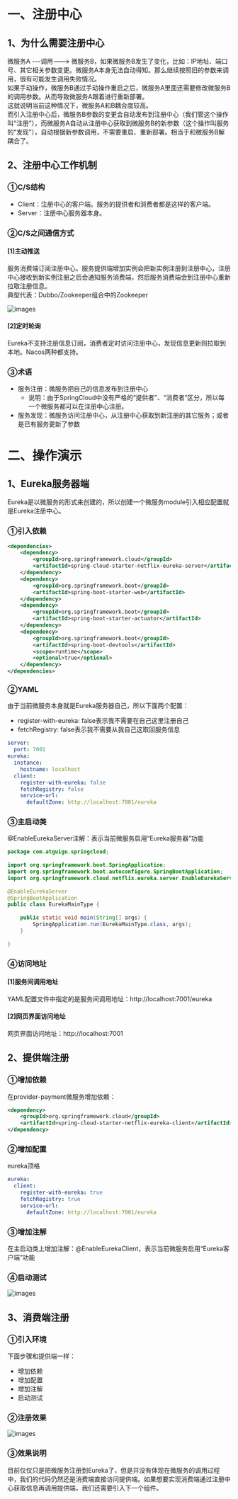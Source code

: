 # 一、注册中心
## 1、为什么需要注册中心
微服务A ---调用---> 微服务B，如果微服务B发生了变化，比如：IP地址、端口号、其它相关参数变更。微服务A本身无法自动得知。那么继续按照旧的参数来调用，很有可能发生调用失败情况。<br/>
如果手动操作，微服务B通过手动操作重启之后，微服务A里面还需要修改微服务B的调用参数。从而导致微服务A跟着进行重新部署。<br/>
这就说明当前这种情况下，微服务A和B耦合度较高。<br/>
而引入注册中心后，微服务B参数的变更会自动发布到注册中心（我们管这个操作叫“注册”），而微服务A自动从注册中心获取到微服务B的新参数（这个操作叫服务的“发现”），自动根据新参数调用，不需要重启、重新部署。相当于和微服务B解耦合了。

## 2、注册中心工作机制
### ①C/S结构
- Client：注册中心的客户端。服务的提供者和消费者都是这样的客户端。
- Server：注册中心服务器本身。

### ②C/S之间通信方式
#### [1]主动推送
服务消费端订阅注册中心。服务提供端增加实例会把新实例注册到注册中心，注册中心接收到新实例注册之后会通知服务消费端，然后服务消费端会到注册中心重新拉取注册信息。<br/>
典型代表：Dubbo/Zookeeper组合中的Zookeeper<br/>

![images](./images/img137.png)

#### [2]定时轮询
Eureka不支持注册信息订阅，消费者定时访问注册中心，发现信息更新则拉取到本地。Nacos两种都支持。

### ③术语
- 服务注册：微服务把自己的信息发布到注册中心
	- 说明：由于SpringCloud中没有严格的“提供者”、“消费者”区分，所以每一个微服务都可以在注册中心注册。
- 服务发现：微服务访问注册中心，从注册中心获取到新注册的其它服务；或者是已有服务更新了参数

# 二、操作演示
## 1、Eureka服务器端
Eureka是以微服务的形式来创建的，所以创建一个微服务module引入相应配置就是Eureka注册中心。

### ①引入依赖
```xml
<dependencies>  
    <dependency>  
        <groupId>org.springframework.cloud</groupId>  
        <artifactId>spring-cloud-starter-netflix-eureka-server</artifactId>  
    </dependency>
    <dependency>  
        <groupId>org.springframework.boot</groupId>  
        <artifactId>spring-boot-starter-web</artifactId>  
    </dependency>  
    <dependency>  
        <groupId>org.springframework.boot</groupId>  
        <artifactId>spring-boot-starter-actuator</artifactId>  
    </dependency>  
    <dependency>  
        <groupId>org.springframework.boot</groupId>  
        <artifactId>spring-boot-devtools</artifactId>  
        <scope>runtime</scope>  
        <optional>true</optional>  
    </dependency>  
</dependencies>
```

### ②YAML
由于当前微服务本身就是Eureka服务器自己，所以下面两个配置：
- register-with-eureka: false表示我不需要在自己这里注册自己
- fetchRegistry: false表示我不需要从我自己这取回服务信息
```yaml
server:  
  port: 7001  
eureka:
  instance:
    hostname: localhost  
  client:
    register-with-eureka: false
    fetchRegistry: false
    service-url:
      defaultZone: http://localhost:7001/eureka
```

### ③主启动类
@EnableEurekaServer注解：表示当前微服务启用“Eureka服务器”功能
```java
package com.atguigu.springcloud;  
  
import org.springframework.boot.SpringApplication;  
import org.springframework.boot.autoconfigure.SpringBootApplication;  
import org.springframework.cloud.netflix.eureka.server.EnableEurekaServer;  
  
@EnableEurekaServer  
@SpringBootApplication  
public class EurekaMainType {  
  
    public static void main(String[] args) {  
        SpringApplication.run(EurekaMainType.class, args);  
    }  
      
}
```

### ④访问地址
#### [1]服务间调用地址
YAML配置文件中指定的是服务间调用地址：http://localhost:7001/eureka

#### [2]网页界面访问地址
网页界面访问地址：http://localhost:7001

## 2、提供端注册
### ①增加依赖
在provider-payment微服务增加依赖：
```xml
<dependency>  
    <groupId>org.springframework.cloud</groupId>  
    <artifactId>spring-cloud-starter-netflix-eureka-client</artifactId>  
</dependency>
```

### ②增加配置
eureka顶格
```yaml
eureka:  
  client:  
    register-with-eureka: true  
    fetchRegistry: true  
    service-url:  
      defaultZone: http://localhost:7001/eureka
```

### ③增加注解
在主启动类上增加注解：@EnableEurekaClient，表示当前微服务启用“Eureka客户端”功能

### ④启动测试
![images](./images/img138.png)

## 3、消费端注册
### ①引入环境
下面步骤和提供端一样：
- 增加依赖
- 增加配置
- 增加注解
- 启动测试

### ②注册效果
![images](./images/img139.png)

### ③效果说明
目前仅仅只是把微服务注册到Eureka了，但是并没有体现在微服务的调用过程中，我们的代码仍然还是消费端直接访问提供端。如果想要实现消费端通过注册中心获取信息再调用提供端，我们还需要引入下一个组件。